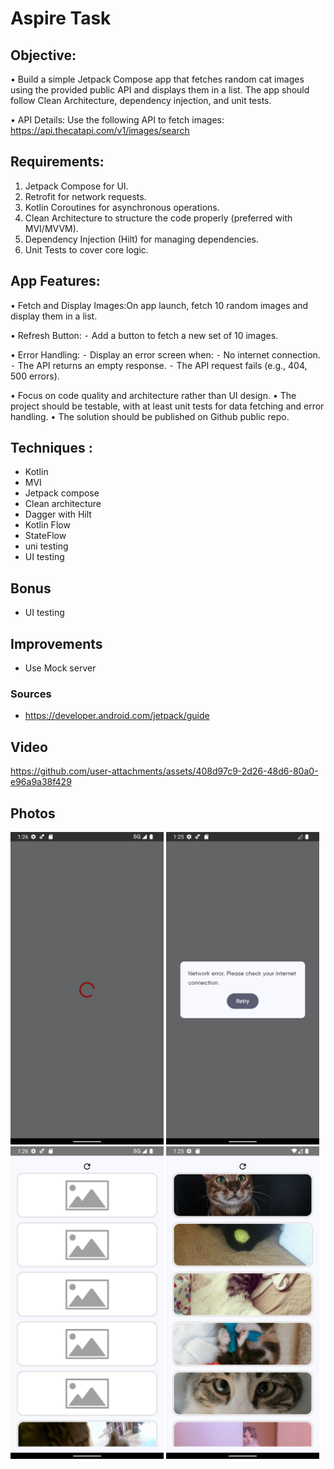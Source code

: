 # Aspire Task

## Objective:

• Build a simple Jetpack Compose app that fetches random cat images using the provided public API and displays them in a list. The app should follow Clean Architecture, dependency injection, and unit tests.

• API Details: Use the following API to fetch images: https://api.thecatapi.com/v1/images/search

## Requirements:

1. Jetpack Compose for UI.
2. Retrofit for network requests.
3. Kotlin Coroutines for asynchronous operations.
4. Clean Architecture to structure the code properly (preferred with MVI/MVVM).
5. Dependency Injection (Hilt) for managing dependencies.
6. Unit Tests to cover core logic.

## App Features:
• Fetch and Display Images:On app launch, fetch 10 random images and display them in a list.

• Refresh Button: ⁃ Add a button to fetch a new set of 10 images.

• Error Handling:
⁃ Display an error screen when:
⁃ No internet connection.
⁃ The API returns an empty response.
⁃ The API request fails (e.g., 404, 500 errors).

• Focus on code quality and architecture rather than UI design.
• The project should be testable, with at least unit tests for data fetching and
error handling.
• The solution should be published on Github public repo.

## Techniques :

* Kotlin
* MVI
* Jetpack compose
* Clean architecture
* Dagger with Hilt
* Kotlin Flow
* StateFlow
* uni testing
* UI testing

## Bonus

* UI testing

## Improvements

* Use Mock server

### Sources

* https://developer.android.com/jetpack/guide

## Video

https://github.com/user-attachments/assets/408d97c9-2d26-48d6-80a0-e96a9a38f429

## Photos

<img src="/Images/1.png" width=245 height=500  title="Loading"> <img src="/Images/2.png" width=245 height=500 title="Network Issue" > 
<img src="/Images/3.png" width=245 height=500  title="Cats Load"> <img src="/Images/4.png" width=245 height=500  title="Cats List" >
